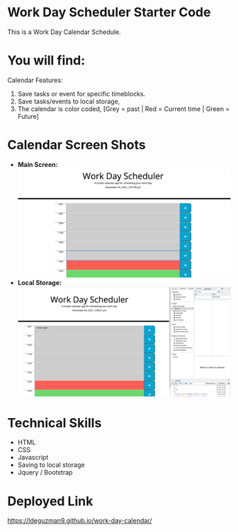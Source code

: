 # Work Day Scheduler Starter Code

This is a Work Day Calendar Schedule.

# You will find:

Calendar Features:

1. Save tasks or event for specific timeblocks.
2. Save tasks/events to local storage,
3. The calendar is color coded, [Grey = past | Red = Current time | Green = Future]

# Calendar Screen Shots

- **Main Screen:**
  ![Calendar](https://github.com/Ldeguzman9/work-day-calendar/blob/main/assets/images/Calendar%20Main.png?raw=true)
- **Local Storage:**
  ![Local Storage](https://github.com/Ldeguzman9/work-day-calendar/blob/main/assets/images/Calendar%20Local%20Storage.png?raw=true)

# Technical Skills

- HTML
- CSS
- Javascript
- Saving to local storage
- Jquery / Bootstrap

# Deployed Link

https://ldeguzman9.github.io/work-day-calendar/
